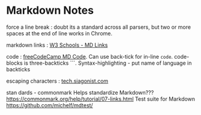 # Markdown Notes

force a line break
: doubt its a standard across all parsers, but two or more spaces at the end of line works in Chrome.

markdown links
: [W3 Schools - MD Links](https://www.w3schools.io/file/markdown-links/)

code
: [freeCodeCamp MD Code](https://www.freecodecamp.org/news/how-to-format-code-in-markdown/).  Can use back-tick for in-line `code`. code-blocks is three-backticks \`\`\`.     Syntax-highlighting - put name of language in backticks

escaping characters
: [tech.siagonist.com](http://tech.saigonist.com/b/code/escaping-special-characters-markdown.html)

stan                    dards - commonmark
Helps standardize Markdown???
https://commonmark.org/help/tutorial/07-links.html
Test suite for Markdown
https://github.com/michelf/mdtest/
